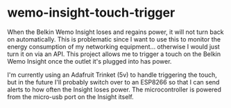 # wemo-insight-touch-trigger

When the Belkin Wemo Insight loses and regains power, it will not turn back on automatically.  This is problematic since I want to use this to monitor the energy consumption of my networking equipment... otherwise I would just turn it on via an API.  This project allows me to trigger a touch on the Belkin Wemo Insight once the outlet it's plugged into has power.

I'm currently using an Adafruit Trinket (5v) to handle triggering the touch, but in the future I'll probably switch over to an ESP8266 so that I can send alerts to how often the Insight loses power.  The microcontroller is powered from the micro-usb port on the Insight itself.
